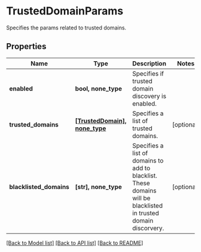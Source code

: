 # TrustedDomainParams

Specifies the params related to trusted domains.

## Properties
Name | Type | Description | Notes
------------ | ------------- | ------------- | -------------
**enabled** | **bool, none_type** | Specifies if trusted domain discovery is enabled. | 
**trusted_domains** | [**[TrustedDomain], none_type**](TrustedDomain.md) | Specifies a list of trusted domains. | [optional] 
**blacklisted_domains** | **[str], none_type** | Specifies a list of domains to add to blacklist. These domains will be blacklisted in trusted domain discorvery. | [optional] 

[[Back to Model list]](../README.md#documentation-for-models) [[Back to API list]](../README.md#documentation-for-api-endpoints) [[Back to README]](../README.md)


